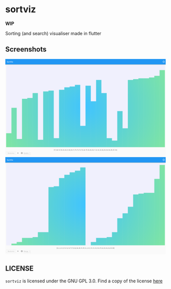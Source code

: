 # sortviz

**WIP**

Sorting (and search) visualiser made in flutter

## Screenshots

![Bubble sort](./res/bubble.png)
![Merge sort](./res/merge.png)

## LICENSE 

`sortviz` is licensed under the GNU GPL 3.0. Find a copy of the license [here](./LICENSE)
